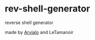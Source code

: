 # rev-shell-generator
reverse shell generator

made by [Arvialo](https://github.com/Arvialo "Un bg") and LeTamanoir
